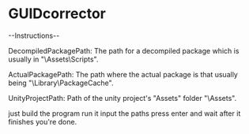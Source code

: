 # GUIDcorrector

--Instructions--

DecompiledPackagePath: The path for a decompiled package which is usually in "\Assets\Scripts\".

ActualPackagePath: The path where the actual package is that usually being "\Library\PackageCache\".

UnityProjectPath: Path of the unity project's "Assets" folder "\Assets\".

just build the program run it input the paths press enter and wait after it finishes you're done.
 
